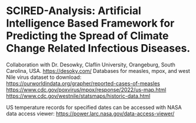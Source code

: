 # SCIRED-Analysis: Artificial Intelligence Based Framework for Predicting the Spread of Climate Change Related Infectious Diseases.
Collaboration with Dr. Desowky, Claflin University, Orangeburg, South Carolina, USA. https://desoky.com/
Databases for measles, mpox, and west Nile virus dataset to download:
https://ourworldindata.org/grapher/reported-cases-of-measles
https://www.cdc.gov/poxvirus/mpox/response/2022/us-map.html
https://www.cdc.gov/westnile/statsmaps/historic-data.html

US temperature records for specified dates can be accessed with NASA data access viewer: 
https://power.larc.nasa.gov/data-access-viewer/
